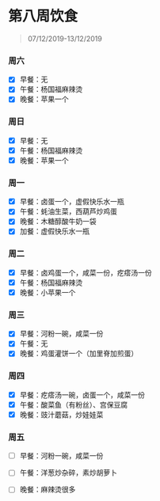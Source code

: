 # 第八周饮食

>07/12/2019-13/12/2019

### 周六

- [x] 早餐：无
- [x] 午餐：杨国福麻辣烫
- [x] 晚餐：苹果一个

### 周日

- [x] 早餐：无
- [x] 午餐：杨国福麻辣烫
- [x] 晚餐：苹果一个

### 周一

- [x] 早餐：卤蛋一个，虚假快乐水一瓶
- [x] 午餐：蚝油生菜，西葫芦炒鸡蛋
- [x] 晚餐：木糖醇酸牛奶一袋
- [x] 加餐：虚假快乐水一瓶

### 周二

- [x] 早餐：卤鸡蛋一个，咸菜一份，疙瘩汤一份
- [x] 午餐：杨国福麻辣烫
- [x] 晚餐：小苹果一个

### 周三

- [x] 早餐：河粉一碗，咸菜一份
- [x] 午餐：无
- [x] 晚餐：鸡蛋灌饼一个（加里脊加煎蛋）

### 周四

- [x] 早餐：疙瘩汤一碗，卤蛋一个，咸菜一份
- [x] 午餐：酸菜鱼（有粉丝）、宫保豆腐
- [x] 晚餐：豉汁蘑菇，炒娃娃菜

### 周五

- [ ] 早餐：河粉一碗，咸菜一份

- [ ] 午餐：洋葱炒杂碎，素炒胡萝卜

- [ ] 晚餐：麻辣烫很多

  

